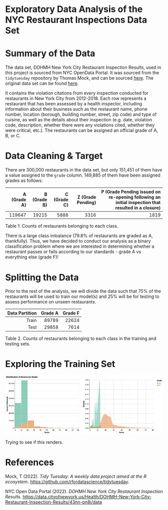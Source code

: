 Exploratory Data Analysis of the NYC Restaurant Inspections Data Set
==========================

# Summary of the Data

The data set, DOHMH New York City Restaurant Inspection Results, used in this project is sourced from NYC OpenData Portal. It was sourced from the `tidytuesday` repository by Thomas Mock, and can be sourced [here](https://github.com/rfordatascience/tidytuesday/tree/master/data/2018/2018-12-1.). The original data set can be found [here](https://data.cityofnewyork.us/Health/DOHMH-New-York-City-Restaurant-Inspection-Results/43nn-pn8j/data).

It contains the violation citations from every inspection conducted for restaurants in New York City from 2012-2018. Each row represents a restaurant that has been assessed by a health inspector, including information about their business such as the restaurant name, phone number, location (borough, building number, street, zip code) and type of cuisine, as well as the details about their inspection (e.g. date, violation code, description, whether there were any violations cited, whether they were critical, etc.). The restaurants can be assigned an official grade of A, B, or C.

# Data Cleaning & Target

There are 300,000 restaurants in the data set, but only 151,451 of them have a value assigned to the `grade` column. 149,885 of them have been assigned grades as follows:

|A (Grade A)|B (Grade B)|C (Grade C)|Z (Grade Pending)|P (Grade Pending issued on re-opening following an initial inspection that resulted in a closure)|
|----------:|----------:|----------:|----------------:|----------------:|
|119647|19215|5888|3316|1819|

Table 1. Counts of restaurants belonging to each class.

There is a large class imbalance (79.8% of restaurants are graded as A, thankfully). Thus, we have decided to conduct our analysis as a binary classification problem where we are interested in determining whether a restaurant passes or fails according to our standards - grade A vs everything else (grade F)!

# Splitting the Data

Prior to the rest of the analysis, we will divide the data such that 75% of the restaurants will be used to train our model(s) and 25% will be for testing to assess performance on unseen restaurants.

| Data Partition | Grade A | Grade F |
|---------------:|--------:|--------:|
|Train           |89789    |22624    |
|Test            |29858    |7614     |

Table 2. Counts of restaurants belonging to each class in the training and testing sets.

# Exploring the Training Set

![Score Distributions](nyc_rest_eda_figures/score_dists.png)

Trying to see if this renders.

# References

Mock, T (2022). *Tidy Tuesday: A weekly data project aimed at the R ecosystem.* https://github.com/rfordatascience/tidytuesday.

NYC Open Data Portal (2022). *DOHMH New York City Restaurant Inspection Results.* https://data.cityofnewyork.us/Health/DOHMH-New-York-City-Restaurant-Inspection-Results/43nn-pn8j/data